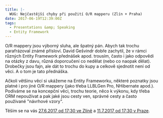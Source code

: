 ```yaml
---
title: |-
  WUG: Nejčastější chyby při použití O/R mapperu (Zlín + Praha)
date: 2017-06-19T12:39:00Z
tags:
  - Presentations &amp; Speaking
  - Entity Framework
---
```

O/R mappery jsou výborný sluha, ale špatný pán. Abych tak trochu parafrázoval známé přísloví. David Gešvindr dobře zachytil, že v rámci různých Entity Framework přednášek apod. trousím, často i jako odpovědi na otázky z davu, různá doporcučení co nedělat (nebo co naopak dělat). Drobečky jsou fajn, ale dát to trochu do kupy a celkově sjednotit není od věci. A o tom je tato přednáška. 

<!-- excerpt -->

Ačkoli většinu věcí si ukážeme na Entity Frameworku, některé poznatky jsou platné i pro jiné O/R mappery (jako třeba LLBLGen Pro, NHibernate apod.). Podíváme se na koncepční věci, trochu teorie, něco k výkonu, kdy třeba ORM nepoužívat a pak jaké jsou cesty ven, správné cesty a často používané "návrhové vzory".

Těším se na vás [27.6.2017 od 17:30 ve Zlíně][1] a [11.7.2017 od 17:30 v Praze][2].

[1]: http://wug.cz/zlin/akce/942-Nejcastejsi-chyby-pri-pouziti-O-R-mapperu
[2]: http://wug.cz/praha/akce/916-Nejcastejsi-chyby-pri-pouziti-O-R-mapperu